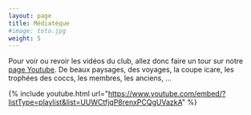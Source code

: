 ```yaml
---
layout: page
title: Médiatèque
#image: toto.jpg
weight: 5
---
```

Pour voir ou revoir les vidéos du club, allez donc faire un tour sur notre [page Youtube](https://www.youtube.com/channel/UCWCtfjqP8renxPCQgUVazkA). De beaux paysages, des voyages, la coupe icare, les trophées des coccs, les membres, les anciens, ...

{% include youtube.html url="https://www.youtube.com/embed/?listType=playlist&list=UUWCtfjqP8renxPCQgUVazkA" %}


<br />
